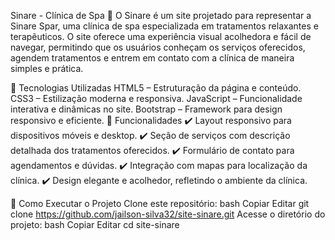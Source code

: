 Sinare - Clínica de Spa 🌸
O Sinare é um site projetado para representar a Sinare Spar, uma clínica de spa especializada em tratamentos relaxantes e terapêuticos. O site oferece uma experiência visual acolhedora e fácil de navegar, permitindo que os usuários conheçam os serviços oferecidos, agendem tratamentos e entrem em contato com a clínica de maneira simples e prática.

🔹 Tecnologias Utilizadas
HTML5 – Estruturação da página e conteúdo.
CSS3 – Estilização moderna e responsiva.
JavaScript – Funcionalidade interativa e dinâmicas no site.
Bootstrap – Framework para design responsivo e eficiente.
📌 Funcionalidades
✔️ Layout responsivo para dispositivos móveis e desktop.
✔️ Seção de serviços com descrição detalhada dos tratamentos oferecidos.
✔️ Formulário de contato para agendamentos e dúvidas.
✔️ Integração com mapas para localização da clínica.
✔️ Design elegante e acolhedor, refletindo o ambiente da clínica.

🚀 Como Executar o Projeto
Clone este repositório:
bash
Copiar
Editar
git clone https://github.com/jailson-silva32/site-sinare.git
Acesse o diretório do projeto:
bash
Copiar
Editar
cd site-sinare

